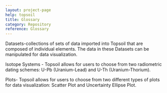 ```yaml
---
layout: project-page
help: topsoil
title: Glossary
category: Repository
reference: Glossary
---
```


Datasets-collections of sets of data imported into Topsoil that are composed of individual elements. The data in these Datasets can be manipulated for data visualization.

Isotope Systems - Topsoil allows for users to choose from two radiometric dating schemes: U-Pb (Uranium-Lead) and U-Th (Uranium-Thorium).

Plots- Topsoil allows for users to choose from two different types of plots for data visualization: Scatter Plot and Uncertainty Ellipse Plot.